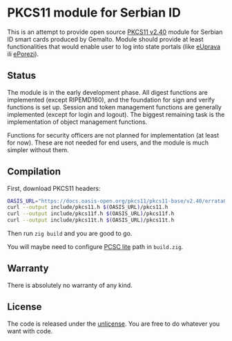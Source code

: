 # PKCS11 module for Serbian ID

This is an attempt to provide open source [PKCS11 v2.40](https://docs.oasis-open.org/pkcs11/pkcs11-base/v2.40/pkcs11-base-v2.40.html) module for Serbian ID smart cards produced by Gemalto. Module should provide at least functionalities that would enable user to log into state portals (like [eUprava](https://euprava.gov.rs/) ili [ePorezi](https://eporezi.purs.gov.rs/user/login.html)).

## Status

The module is in the early development phase. All digest functions are implemented (except RIPEMD160), and the foundation for sign and verify functions is set up. Session and token management functions are generally implemented (except for login and logout). The biggest remaining task is the implementation of object management functions.

Functions for security officers are not planned for implementation (at least for now). These are not needed for end users, and the module is much simpler without them.

## Compilation

First, download PKCS11 headers:

```bash
OASIS_URL="https://docs.oasis-open.org/pkcs11/pkcs11-base/v2.40/errata01/os/include/pkcs11-v2.40"
curl --output include/pkcs11.h $(OASIS_URL)/pkcs11.h
curl --output include/pkcs11f.h $(OASIS_URL)/pkcs11f.h
curl --output include/pkcs11t.h $(OASIS_URL)/pkcs11t.h
```

Then run `zig build` and you are good to go.

You will maybe need to configure [PCSC lite](https://pcsclite.apdu.fr/) path in `build.zig`.

## Warranty

There is absolutely no warranty of any kind.

## License

The code is released under the [unlicense](LICENSE). You are free to do whatever you want with code.
